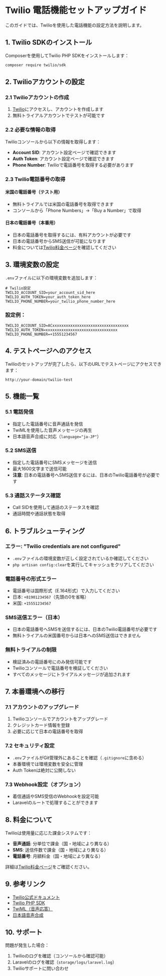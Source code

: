 # Twilio 電話機能セットアップガイド

このガイドでは、Twilioを使用した電話機能の設定方法を説明します。

## 1. Twilio SDKのインストール

Composerを使用してTwilio PHP SDKをインストールします：

```bash
composer require twilio/sdk
```

## 2. Twilioアカウントの設定

### 2.1 Twilioアカウントの作成
1. [Twilio](https://www.twilio.com/)にアクセスし、アカウントを作成します
2. 無料トライアルアカウントでテストが可能です

### 2.2 必要な情報の取得
Twilioコンソールから以下の情報を取得します：

- **Account SID**: アカウント設定ページで確認できます
- **Auth Token**: アカウント設定ページで確認できます
- **Phone Number**: Twilioで電話番号を取得する必要があります

### 2.3 Twilio電話番号の取得

#### 米国の電話番号（テスト用）
- 無料トライアルでは米国の電話番号を取得できます
- コンソールから「Phone Numbers」→「Buy a Number」で取得

#### 日本の電話番号（本番用）
- 日本の電話番号を取得するには、有料アカウントが必要です
- 日本の電話番号からSMS送信が可能になります
- 料金については[Twilio料金ページ](https://www.twilio.com/ja-jp/pricing)を確認してください

## 3. 環境変数の設定

`.env`ファイルに以下の環境変数を追加します：

```env
# Twilio設定
TWILIO_ACCOUNT_SID=your_account_sid_here
TWILIO_AUTH_TOKEN=your_auth_token_here
TWILIO_PHONE_NUMBER=your_twilio_phone_number_here
```

### 設定例：
```env
TWILIO_ACCOUNT_SID=ACxxxxxxxxxxxxxxxxxxxxxxxxxxxxxxxxxx
TWILIO_AUTH_TOKEN=xxxxxxxxxxxxxxxxxxxxxxxxxxxxxxxx
TWILIO_PHONE_NUMBER=+15551234567
```

## 4. テストページへのアクセス

Twilioのセットアップが完了したら、以下のURLでテストページにアクセスできます：

```
http://your-domain/twilio-test
```

## 5. 機能一覧

### 5.1 電話発信
- 指定した電話番号に音声通話を発信
- TwiMLを使用した音声メッセージの再生
- 日本語音声合成に対応（`language="ja-JP"`）

### 5.2 SMS送信
- 指定した電話番号にSMSメッセージを送信
- 最大1600文字まで送信可能
- **注意**: 日本の電話番号へSMS送信するには、日本のTwilio電話番号が必要です

### 5.3 通話ステータス確認
- Call SIDを使用して通話のステータスを確認
- 通話時間や通話状態を取得

## 6. トラブルシューティング

### エラー: "Twilio credentials are not configured"
- `.env`ファイルの環境変数が正しく設定されているか確認してください
- `php artisan config:clear`を実行してキャッシュをクリアしてください

### 電話番号の形式エラー
- 電話番号は国際形式（E.164形式）で入力してください
- 日本: `+81901234567`（先頭の0を省略）
- 米国: `+15551234567`

### SMS送信エラー（日本）
- 日本の電話番号へSMSを送信するには、日本のTwilio電話番号が必要です
- 無料トライアルの米国番号からは日本へのSMS送信はできません

### 無料トライアルの制限
- 検証済みの電話番号にのみ発信可能です
- Twilioコンソールで電話番号を検証してください
- すべてのメッセージにトライアルメッセージが追加されます

## 7. 本番環境への移行

### 7.1 アカウントのアップグレード
1. Twilioコンソールでアカウントをアップグレード
2. クレジットカード情報を登録
3. 必要に応じて日本の電話番号を取得

### 7.2 セキュリティ設定
- `.env`ファイルがGit管理外にあることを確認（`.gitignore`に含める）
- 本番環境では環境変数を安全に管理
- Auth Tokenは絶対に公開しない

### 7.3 Webhook設定（オプション）
- 着信通話やSMS受信のWebhookを設定可能
- Laravelのルートで処理することができます

## 8. 料金について

Twilioは使用量に応じた課金システムです：

- **音声通話**: 分単位で課金（国・地域により異なる）
- **SMS**: 送信件数で課金（国・地域により異なる）
- **電話番号**: 月額料金（国・地域により異なる）

詳細は[Twilio料金ページ](https://www.twilio.com/ja-jp/pricing)をご確認ください。

## 9. 参考リンク

- [Twilio公式ドキュメント](https://www.twilio.com/docs)
- [Twilio PHP SDK](https://www.twilio.com/docs/libraries/php)
- [TwiML（音声応答）](https://www.twilio.com/docs/voice/twiml)
- [日本語音声合成](https://www.twilio.com/docs/voice/twiml/say/text-speech#available-languages-and-voices)

## 10. サポート

問題が発生した場合：
1. Twilioのログを確認（コンソールから確認可能）
2. Laravelのログを確認（`storage/logs/laravel.log`）
3. Twilioサポートに問い合わせ




